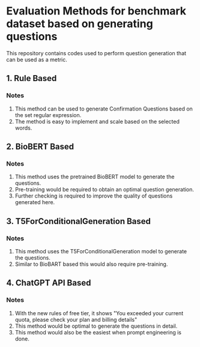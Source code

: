 # Evaluation Methods for benchmark dataset based on generating questions 
This repository contains codes used to perform question generation that can be used as a metric.

## 1. Rule Based
### Notes
1. This method can be used to generate Confirmation Questions based on the set regular expression.
2. The method is easy to implement and scale based on the selected words.

## 2. BioBERT Based
### Notes
1. This method uses the pretrained BioBERT model to generate the questions.
2. Pre-training would be required to obtain an optimal question generation.
3. Further checking is required to improve the quality of questions generated here.

## 3. T5ForConditionalGeneration Based
### Notes
1. This method uses the T5ForConditionalGeneration model to generate the questions.
2. Similar to BioBART based this would also require pre-training.

## 4. ChatGPT API Based
### Notes
1. With the new rules of free tier, it shows "You exceeded your current quota, please check your plan and billing details"
2. This method would be optimal to generate the questions in detail.
3. This method would also be the easiest when prompt engineering is done.
